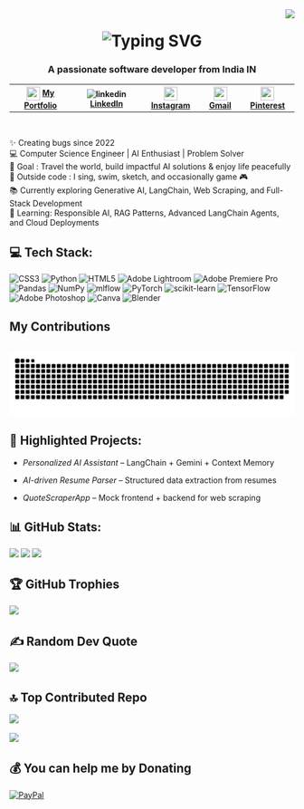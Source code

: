 <img align="right" src="https://visitor-badge.laobi.icu/badge?page_id=SidJanawade.SidJanawade" />
<h1 align="center">
    <img src="https://readme-typing-svg.herokuapp.com?font=Roboto+Condensed&size=35&pause=1000&color=7EE787&center=true&vCenter=true&width=435&lines=Hi+There!!+;I'm+Siddhanth" alt="Typing SVG" />


<h3 align="center">A passionate software developer from India IN</h3>


<table align="center">
    <tr > 
        <th> 
            <img align="center" width="24" height="24" src="https://img.icons8.com/?size=100&id=84648&format=png&color=FFFFFF"/> 
            <a href="https://sidjanawade.github.io/MyPortfolio.github.io/" /> My Portfolio 
            </th>
                <th> 
                    <img align="center" width="24" height="24" src="https://img.icons8.com/fluency/48/linkedin.png" alt="linkedin"/> 
                    <a href="https://in.linkedin.com/in/siddhanth-janawade-972514263" /> LinkedIn 
                    </th> 
                        <th> 
                            <img width="24" height="24" align="center" src="https://img.icons8.com/?size=100&id=Xy10Jcu1L2Su&format=png&color=000000"/> 
                            <a href="https://instagram.com/@siddhanthjanawade" /> Instagram 
                            </th>
                            <th>
                                <img width="24" height="24" align="center" src="https://img.icons8.com/?size=100&id=P7UIlhbpWzZm&format=png&color=000000"/>
                                <a href="janawadesid@gmail.com" /> Gmail
                                </th>
                                     <th>
                                <img width="24" height="24" align="center" src="https://img.icons8.com/?size=100&id=63676&format=png&color=000000"/>
                                <a href="https://in.pinterest.com/janawadesid/" /> Pinterest
                                </th>
                                </tr> 
                                </table> 
                                </h1 align="center"> 
                                </br> <div align="left"> 
    
    
    
✨ Creating bugs since 2022 <br> 
💻 Computer Science Engineer | AI Enthusiast | Problem Solver <br> 
🎯 Goal : Travel the world, build impactful AI solutions & enjoy life peacefully <br> 
🎲 Outside code : I sing, swim, sketch, and occasionally game 🎮 <br> 
📚 Currently exploring Generative AI, LangChain, Web Scraping, and Full-Stack Development <br> 
🌱 Learning: Responsible AI, RAG Patterns, Advanced LangChain Agents, and Cloud Deployments <br> 

</div>



## 💻 Tech Stack:
![CSS3](https://img.shields.io/badge/css3-%231572B6.svg?style=for-the-badge&logo=css3&logoColor=white) ![Python](https://img.shields.io/badge/python-3670A0?style=for-the-badge&logo=python&logoColor=ffdd54) ![HTML5](https://img.shields.io/badge/html5-%23E34F26.svg?style=for-the-badge&logo=html5&logoColor=white) ![Adobe Lightroom](https://img.shields.io/badge/Adobe%20Lightroom-31A8FF.svg?style=for-the-badge&logo=Adobe%20Lightroom&logoColor=white) ![Adobe Premiere Pro](https://img.shields.io/badge/Adobe%20Premiere%20Pro-9999FF.svg?style=for-the-badge&logo=Adobe%20Premiere%20Pro&logoColor=white) ![Pandas](https://img.shields.io/badge/pandas-%23150458.svg?style=for-the-badge&logo=pandas&logoColor=white) ![NumPy](https://img.shields.io/badge/numpy-%23013243.svg?style=for-the-badge&logo=numpy&logoColor=white) ![mlflow](https://img.shields.io/badge/mlflow-%23d9ead3.svg?style=for-the-badge&logo=numpy&logoColor=blue) ![PyTorch](https://img.shields.io/badge/PyTorch-%23EE4C2C.svg?style=for-the-badge&logo=PyTorch&logoColor=white) ![scikit-learn](https://img.shields.io/badge/scikit--learn-%23F7931E.svg?style=for-the-badge&logo=scikit-learn&logoColor=white) ![TensorFlow](https://img.shields.io/badge/TensorFlow-%23FF6F00.svg?style=for-the-badge&logo=TensorFlow&logoColor=white) ![Adobe Photoshop](https://img.shields.io/badge/adobe%20photoshop-%2331A8FF.svg?style=for-the-badge&logo=adobe%20photoshop&logoColor=white) ![Canva](https://img.shields.io/badge/Canva-%2300C4CC.svg?style=for-the-badge&logo=Canva&logoColor=white) ![Blender](https://img.shields.io/badge/blender-%23F5792A.svg?style=for-the-badge&logo=blender&logoColor=white)

## My Contributions
<br>
<img alt="snake eating my contributions" src="https://raw.githubusercontent.com/salesp07/salesp07/output/github-contribution-grid-snake.svg" />
</br>


## 📂 Highlighted Projects:
-  *Personalized AI Assistant* – LangChain + Gemini + Context Memory
  
-  *AI-driven Resume Parser* – Structured data extraction from resumes
    
-  *QuoteScraperApp* – Mock frontend + backend for web scraping  


## 📊 GitHub Stats:
![](https://github-readme-stats.vercel.app/api?username=SidJanawade&theme=dark&hide_border=false&include_all_commits=true&count_private=false)
![](https://nirzak-streak-stats.vercel.app/?user=SidJanawade&theme=dark&hide_border=false)
![](https://github-readme-stats.vercel.app/api/top-langs/?username=SidJanawade&theme=dark&hide_border=false&include_all_commits=true&count_private=false&layout=compact)


## 🏆 GitHub Trophies
![](https://github-profile-trophy.vercel.app/?username=SidJanawade&theme=tokyonight&no-frame=false&no-bg=true&margin-w=4)


## ✍️ Random Dev Quote
![](https://quotes-github-readme.vercel.app/api?type=horizontal&theme=dark)


## 🔝 Top Contributed Repo
![](https://github-contributor-stats.vercel.app/api?username=SidJanawade&limit=5&theme=tokyonight&combine_all_yearly_contributions=true)


[![](https://visitcount.itsvg.in/api?id=SidJanawade&icon=3&color=9)](https://visitcount.itsvg.in)


## 💰 You can help me by Donating
[![PayPal](https://img.shields.io/badge/PayPal-00457C?style=for-the-badge&logo=paypal&logoColor=white)](https://paypal.me/@SiddhanthJanawade)  

